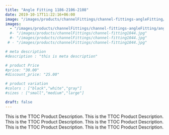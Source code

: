```yaml
---
title: "Angle Fitting 1186-2106-2108"
date: 2019-10-17T11:22:16+06:00
image: "/images/products/channelFittings/channel-fittings-angleFitting/angle-fitting1186-2106-2108.png"
images: 
  - "/images/products/channelFittings/channel-fittings-angleFitting/angle-fitting1186-2106-2108.png"
  #- "/images/products/channelFittings/channel-fitting1044.jpg"
  #- "/images/products/channelFittings/channel-fitting1044.jpg"
 # - "/images/products/channelFittings/channel-fitting1044.jpg"

# meta description
#description : "this is meta description"

# product Price
#price: "30.00"
#discount_price: "25.00"

# product variation
#colors : ["black","white","gray"]
#sizes : ["small","medium","large"]

draft: false
---
```


This is the TTOC Product Description. This is the TTOC Product Description. This is the TTOC Product Description. This is the TTOC Product Description. This is the TTOC Product Description. This is the TTOC Product Description. 